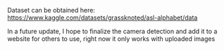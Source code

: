 Dataset can be obtained here:
https://www.kaggle.com/datasets/grassknoted/asl-alphabet/data

In a future update, I hope to finalize the camera detection and add it to a website for others to use, right now it only works with uploaded images
